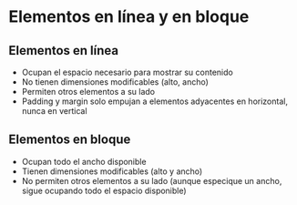 # Elementos en línea y en bloque
## Elementos en línea
- Ocupan el espacio necesario para mostrar su contenido
- No tienen dimensiones modificables (alto, ancho)
- Permiten otros elementos a su lado
- Padding y margin solo empujan a elementos adyacentes en horizontal, nunca en vertical

## Elementos en bloque
- Ocupan todo el ancho disponible 
- Tienen dimensiones modificables (alto y ancho)
- No permiten otros elementos a su lado (aunque especique un ancho, sigue ocupando todo el espacio disponible)